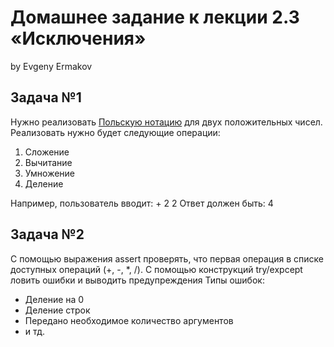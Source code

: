 # Домашнее задание к лекции 2.3 «Исключения»
by Evgeny Ermakov

## Задача №1
Нужно реализовать [Польскую нотацию](https://ru.wikipedia.org/wiki/%D0%9F%D0%BE%D0%BB%D1%8C%D1%81%D0%BA%D0%B0%D1%8F_%D0%BD%D0%BE%D1%82%D0%B0%D1%86%D0%B8%D1%8F) для двух положительных чисел.
Реализовать нужно будет следующие операции:
1. Сложение
2. Вычитание
3. Умножение
4. Деление

Например, пользователь вводит: + 2 2
Ответ должен быть: 4

## Задача №2
С помощью выражения assert проверять, что первая операция в списке доступных операций (+, -, *, /).
С помощью конструкций try/expcept ловить ошибки и выводить предупреждения
Типы ошибок:
- Деление на 0
- Деление строк
- Передано необходимое количество аргументов
- и тд.
